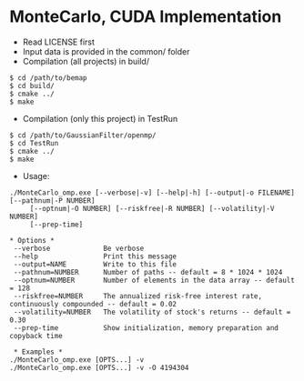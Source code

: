MonteCarlo, CUDA Implementation
===============================

* Read LICENSE first
* Input data is provided in the common/ folder 
* Compilation (all projects) in build/ 
```
$ cd /path/to/bemap
$ cd build/
$ cmake ../
$ make
```

* Compilation (only this project) in TestRun
```
$ cd /path/to/GaussianFilter/openmp/
$ cd TestRun
$ cmake ../
$ make
```

* Usage:
```
./MonteCarlo_omp.exe [--verbose|-v] [--help|-h] [--output|-o FILENAME] [--pathnum|-P NUMBER]
     [--optnum|-O NUMBER] [--riskfree|-R NUMBER] [--volatility|-V NUMBER]
     [--prep-time]

* Options *
 --verbose             Be verbose
 --help                Print this message
 --output=NAME         Write to this file
 --pathnum=NUMBER      Number of paths -- default = 8 * 1024 * 1024
 --optnum=NUMBER       Number of elements in the data array -- default = 128
 --riskfree=NUMBER     The annualized risk-free interest rate, continuously compounded -- default = 0.02
 --volatility=NUMBER   The volatility of stock's returns -- default = 0.30
 --prep-time           Show initialization, memory preparation and copyback time

 * Examples *
./MonteCarlo_omp.exe [OPTS...] -v
./MonteCarlo_omp.exe [OPTS...] -v -O 4194304
```

